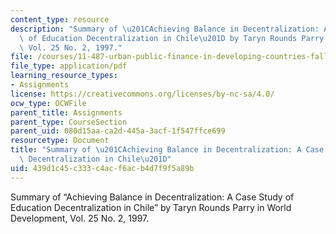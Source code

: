 ```yaml
---
content_type: resource
description: "Summary of \u201CAchieving Balance in Decentralization: A Case Study\
  \ of Education Decentralization in Chile\u201D by Taryn Rounds Parry in World Development,\
  \ Vol. 25 No. 2, 1997."
file: /courses/11-487-urban-public-finance-in-developing-countries-fall-2004/439d1c45c333c4acf6acb4d7f9f5a89b_sess1819summaryTulier.pdf
file_type: application/pdf
learning_resource_types:
- Assignments
license: https://creativecommons.org/licenses/by-nc-sa/4.0/
ocw_type: OCWFile
parent_title: Assignments
parent_type: CourseSection
parent_uid: 080d15aa-ca2d-445a-3acf-1f547ffce699
resourcetype: Document
title: "Summary of \u201CAchieving Balance in Decentralization: A Case Study of Education\
  \ Decentralization in Chile\u201D"
uid: 439d1c45-c333-c4ac-f6ac-b4d7f9f5a89b
---
```

Summary of “Achieving Balance in Decentralization: A Case Study of Education Decentralization in Chile” by Taryn Rounds Parry in World Development, Vol. 25 No. 2, 1997.